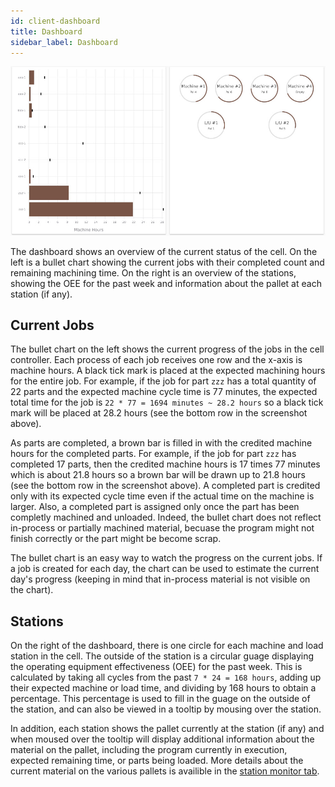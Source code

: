 ```yaml
---
id: client-dashboard
title: Dashboard
sidebar_label: Dashboard
---
```


![Screenshot of Dashboard](assets/insight-dashboard.jpg)

The dashboard shows an overview of the current status of the cell.  On the left is a bullet chart showing
the current jobs with their completed count and remaining machining time.  On the right is an overview of the
stations, showing the OEE for the past week and information about the pallet at each station (if any).

## Current Jobs

The bullet chart on the left shows the current progress of the jobs in the
cell controller. Each process of each job receives one row and the x-axis is
machine hours. A black tick mark is placed at the expected machining hours
for the entire job. For example, if the job for part `zzz` has a total
quantity of 22 parts and the expected machine cycle time is 77 minutes, the
expected total time for the job is `22 * 77 = 1694 minutes ~ 28.2 hours` so a
black tick mark will be placed at 28.2 hours (see the bottom row in the
screenshot above).

As parts are completed, a brown bar is filled in with the credited machine
hours for the completed parts. For example, if the job for part `zzz` has
completed 17 parts, then the credited machine hours is 17 times 77 minutes
which is about 21.8 hours so a brown bar will be drawn up to 21.8 hours (see
the bottom row in the screenshot above).  A completed part is credited only with
its expected cycle time even if the actual time on the machine is larger.  Also,
a completed part is assigned only once the part has been completly machined and unloaded.
Indeed, the bullet chart does not reflect in-process or partially machined material, becuase
the program might not finish correctly or the part might be become scrap.

The bullet chart is an easy way to watch the progress on the current jobs. If
a job is created for each day, the chart can be used to estimate the current
day's progress (keeping in mind that in-process material is not visible on
the chart).

## Stations

On the right of the dashboard, there is one circle for each machine and load station in the cell.
The outside of the station is a circular guage displaying the operating equipment effectiveness (OEE)
for the past week.  This is calculated by taking all cycles from the past `7 * 24 = 168 hours`, adding up
their expected machine or load time, and dividing by 168 hours to obtain a percentage.  This percentage is used
to fill in the guage on the outside of the station, and can also be viewed in a tooltip by mousing over the station.

In addition, each station shows the pallet currently at the station (if any) and when moused over the tooltip will
display additional information about the material on the pallet, including the program currently in execution,
expected remaining time, or parts being loaded.  More details about the current material on the various pallets
is availible in the [station monitor tab](client-station-monitor.md).
